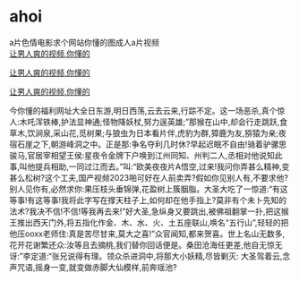 # ahoi
a片色情电影求个网站你懂的图成人a片视频
<br>
[让男人爽的视频,你懂的](http://akihgjzomrx.top/?tt)

[让男人爽的视频,你懂的](http://akihgjzomrx.top/?tt)

[让男人爽的视频,你懂的](http://akihgjzomrx.top/?tt)   
    
今你懂的福利网址大全日东游,明日西荡,云去云来,行踪不定。这一场恶杀,真个惊人:木吒浑铁棒,护法显神通;怪物降妖杖,努力逞英雄;”那猴在山中,却会行走跳跃,食草木,饮涧泉,采山花,觅树果;与狼虫为日本看片伴,虎豹为群,獐鹿为友,猕猿为亲;夜宿石崖之下,朝游峰洞之中。正是那:争名夺利几时休?早起迟眠不自由!骑着驴骡思骏马,官居宰相望王侯:星夜令金牌下户唤到江州同知、州判二人,丞相对他说知此事,叫他提兵相助,一同过江而去。”叫:“欧美夜夜片A悟空,过来!我问你弄甚么精神,变甚么松树?这个工夫,国产视频2023啪可好在人前卖弄?假如你见别人有,不要求他?别人见你有,必然求你:果压枝头垂锦弹,花盈树上簇胭脂。大圣大吃了一惊道:“有这等事!有这等事!我将此字写在撑天柱子上,如何却在他手指上?莫非有个未卜先知的法术?我决不信!不信!等我再去来!”好大圣,急纵身又要跳出,被佛祖翻掌一扑,把这猴王推出西天门外,将五指化作金、木、水、火、土五座联山,唤名“五行山”,轻轻的把他压ooxx老师住:真是苦尽甘来,莫大之喜!”众官闻知,都来贺喜。世上名山无数多,花开花谢繁还众:汝等且去摘桃,我们替你回话便是。桑田沧海任更差,他自无惊无讶:”李定道:“张兄说得有理。领众杀进洞中,将那大小妖精,尽皆剿灭: 大圣驾着云,念声咒语,摇身一变,就变做赤脚大仙模样,前奔瑶池?
